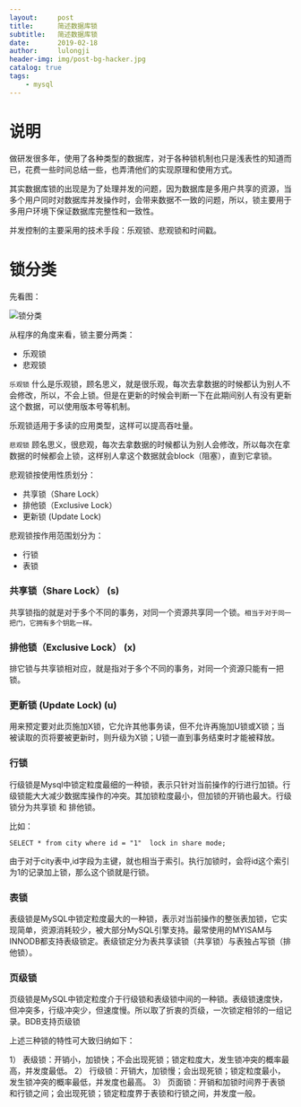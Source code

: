 ```yaml
---
layout:     post
title:      简述数据库锁
subtitle:   简述数据库锁
date:       2019-02-18
author:     lulongji
header-img: img/post-bg-hacker.jpg
catalog: true
tags:
    - mysql
---
```



# 说明

做研发很多年，使用了各种类型的数据库，对于各种锁机制也只是浅表性的知道而已，花费一些时间总结一些，也弄清他们的实现原理和使用方式。

其实数据库锁的出现是为了处理并发的问题，因为数据库是多用户共享的资源，当多个用户同时对数据库并发操作时，会带来数据不一致的问题，所以，锁主要用于多用户环境下保证数据库完整性和一致性。

并发控制的主要采用的技术手段：乐观锁、悲观锁和时间戳。

# 锁分类

先看图：

![锁分类](https://raw.githubusercontent.com/lulongji/lulongji.github.io/master/imgs/mysql/sfl.png)


从程序的角度来看，锁主要分两类：

- 乐观锁
- 悲观锁

```乐观锁```
什么是乐观锁，顾名思义，就是很乐观，每次去拿数据的时候都认为别人不会修改，所以，不会上锁。但是在更新的时候会判断一下在此期间别人有没有更新这个数据，可以使用版本号等机制。

乐观锁适用于多读的应用类型，这样可以提高吞吐量。

```悲观锁```
顾名思义，很悲观，每次去拿数据的时候都认为别人会修改，所以每次在拿数据的时候都会上锁，这样别人拿这个数据就会block（阻塞），直到它拿锁。

悲观锁按使用性质划分：

- 共享锁（Share Lock）
- 排他锁（Exclusive Lock）
- 更新锁 (Update Lock)

悲观锁按作用范围划分为：

- 行锁
- 表锁

### 共享锁（Share Lock） (s)

共享锁指的就是对于多个不同的事务，对同一个资源共享同一个锁。```相当于对于同一把门，它拥有多个钥匙一样。```

### 排他锁（Exclusive Lock） (x)

排它锁与共享锁相对应，就是指对于多个不同的事务，对同一个资源只能有一把锁。

### 更新锁 (Update Lock) (u)

用来预定要对此页施加X锁，它允许其他事务读，但不允许再施加U锁或X锁；当被读取的页将要被更新时，则升级为X锁；U锁一直到事务结束时才能被释放。

### 行锁

行级锁是Mysql中锁定粒度最细的一种锁，表示只针对当前操作的行进行加锁。行级锁能大大减少数据库操作的冲突。其加锁粒度最小，但加锁的开销也最大。行级锁分为共享锁 和 排他锁。

比如：

    SELECT * from city where id = "1"  lock in share mode; 

由于对于city表中,id字段为主键，就也相当于索引。执行加锁时，会将id这个索引为1的记录加上锁，那么这个锁就是行锁。

### 表锁

表级锁是MySQL中锁定粒度最大的一种锁，表示对当前操作的整张表加锁，它实现简单，资源消耗较少，被大部分MySQL引擎支持。最常使用的MYISAM与INNODB都支持表级锁定。表级锁定分为表共享读锁（共享锁）与表独占写锁（排他锁）。

### 页级锁

页级锁是MySQL中锁定粒度介于行级锁和表级锁中间的一种锁。表级锁速度快，但冲突多，行级冲突少，但速度慢。所以取了折衷的页级，一次锁定相邻的一组记录。BDB支持页级锁


上述三种锁的特性可大致归纳如下：

1） 表级锁：开销小，加锁快；不会出现死锁；锁定粒度大，发生锁冲突的概率最高，并发度最低。
2） 行级锁：开销大，加锁慢；会出现死锁；锁定粒度最小，发生锁冲突的概率最低，并发度也最高。
3） 页面锁：开销和加锁时间界于表锁和行锁之间；会出现死锁；锁定粒度界于表锁和行锁之间，并发度一般。
